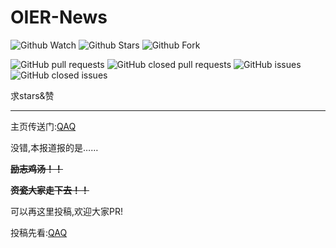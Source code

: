 # OIER-News
![Github Watch](https://img.shields.io/github/watchers/bear-good/OIER-News.svg?style=social&label=Watch)   ![Github Stars](https://img.shields.io/github/stars/bear-good/OIER-News.svg?style=social&label=stars)   ![Github Fork](https://img.shields.io/github/forks/bear-good/OIER-News.svg?label=Fork&style=social)

![GitHub pull requests](https://img.shields.io/github/issues-pr/bear-good/OIER-News.svg)   ![GitHub closed pull requests](https://img.shields.io/github/issues-pr-closed/bear-good/OIER-News.svg)   ![GitHub issues](https://img.shields.io/github/issues/bear-good/OIER-News.svg?color=green&style=popout)   ![GitHub closed issues](https://img.shields.io/github/issues-closed/bear-good/OIER-News.svg?color=green&style=popout)

求stars&赞

------------

主页传送门:[QAQ](https://85933.blog.luogu.org/OIER-News)

没错,本报道报的是……

**~~励志鸡汤！！~~**

~~**资瓷大家走下去！！**~~

可以再这里投稿,欢迎大家PR!

投稿先看:[QAQ](https://github.com/bear-good/OIER-News/issues/1)
